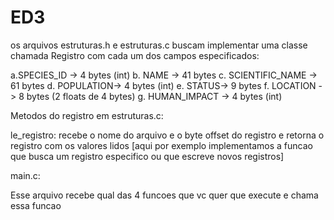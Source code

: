 # ED3

os arquivos estruturas.h e estruturas.c buscam implementar uma classe chamada Registro com cada um dos campos especificados:

a.SPECIES_ID -> 4 bytes (int)
b. NAME -> 41 bytes
c. SCIENTIFIC_NAME -> 61 bytes
d. POPULATION-> 4 bytes (int)
e. STATUS-> 9 bytes
f. LOCATION -> 8 bytes (2 floats de 4 bytes)
g. HUMAN_IMPACT -> 4 bytes (int)

Metodos do registro em estruturas.c:

le_registro: recebe o nome do arquivo e o byte offset do registro e retorna o registro com os valores lidos
[aqui por exemplo implementamos a funcao que busca um registro especifico ou que escreve novos registros]

main.c:

Esse arquivo recebe qual das 4 funcoes que vc quer que execute e chama essa funcao

